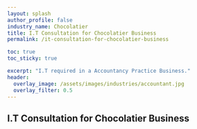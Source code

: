 ```yaml
---
layout: splash 
author_profile: false 
industry_name: Chocolatier
title: I.T Consultation for Chocolatier Business
permalink: /it-consultation-for-chocolatier-business

toc: true
toc_sticky: true

excerpt: "I.T required in a Accountancy Practice Business."
header:
  overlay_image: /assets/images/industries/accountant.jpg
  overlay_filter: 0.5 
---
```


## I.T Consultation for Chocolatier Business